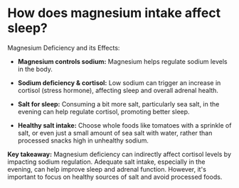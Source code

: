 # How does magnesium intake affect sleep?

Magnesium Deficiency and its Effects:

- **Magnesium controls sodium:** Magnesium helps regulate sodium levels in the body.

- **Sodium deficiency & cortisol:** Low sodium can trigger an increase in cortisol (stress hormone), affecting sleep and overall adrenal health.

- **Salt for sleep:** Consuming a bit more salt, particularly sea salt, in the evening can help regulate cortisol, promoting better sleep.

- **Healthy salt intake:** Choose whole foods like tomatoes with a sprinkle of salt, or even just a small amount of sea salt with water, rather than processed snacks high in unhealthy sodium.

**Key takeaway:** Magnesium deficiency can indirectly affect cortisol levels by impacting sodium regulation. Adequate salt intake, especially in the evening, can help improve sleep and adrenal function. However, it's important to focus on healthy sources of salt and avoid processed foods.